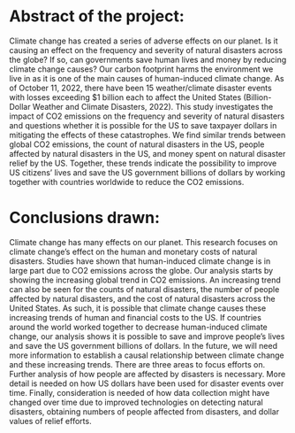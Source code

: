 # Abstract of the project: 

Climate change has created a series of adverse effects on our planet. Is it causing an effect on the frequency and severity of natural disasters across the globe? 
If so, can governments save human lives and money by reducing climate change causes? Our carbon footprint harms the environment we live in as it is one of the main 
causes of human-induced climate change. As of October 11, 2022, there have been 15 weather/climate disaster events with losses exceeding $1 billion each to affect 
the United States (Billion-Dollar Weather and Climate Disasters, 2022). This study investigates the impact of CO2 emissions on the frequency and severity of natural 
disasters and questions whether it is possible for the US to save taxpayer dollars in mitigating the effects of these catastrophes. 
We find similar trends between global CO2 emissions, the count of natural disasters in the US, people affected by natural disasters in the US, and money spent on 
natural disaster relief by the US. Together, these trends indicate the possibility to improve US citizens’ lives and save the US government billions of dollars by 
working together with countries worldwide to reduce the CO2 emissions.



# Conclusions drawn:
Climate change has many effects on our planet. This research focuses on climate change’s effect on the  human and monetary costs of natural disasters. Studies have shown that human-induced climate change is in large part due to CO2 emissions across the globe. Our analysis starts by showing the increasing global  trend in CO2 emissions. An increasing trend can also be seen for the counts of natural disasters, the number of people affected by natural disasters, and the cost of natural disasters across the United States. As such, it is possible that climate change causes these increasing trends of human and financial costs to the US. If countries around the world worked together to decrease human-induced climate change, our analysis shows it is possible to save and improve people’s lives and save the US government billions of dollars. 
In the future, we will need more information to establish a causal relationship between climate change and these increasing trends. There are three areas to focus efforts on. Further analysis of how people are affected by disasters is necessary. More detail is needed on how US dollars have been used for disaster events over time. Finally, consideration is needed of how data collection might have changed over time due to improved technologies on detecting natural disasters, obtaining numbers of people affected from disasters, and dollar values of relief efforts.

